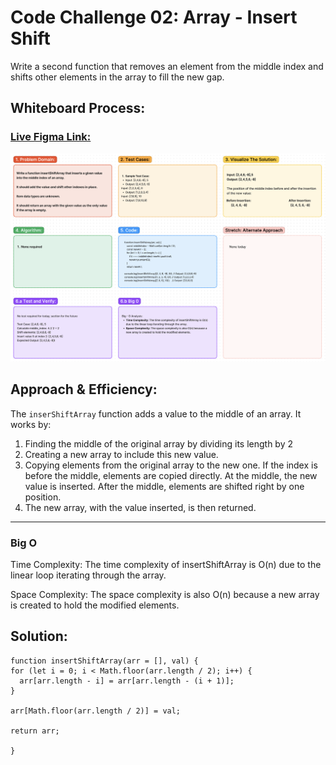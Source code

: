 # Code Challenge 02: Array - Insert Shift

Write a second function that removes an element from the middle index and shifts other elements in the array to fill the new gap.

## Whiteboard Process:

### [Live Figma Link:](https://www.figma.com/file/syBkZhJ610zWISucBtYQM4/Whiteboard%3A-Array---Insert-Shift?type=whiteboard&node-id=0%3A1&t=nKXLxFwpIBxpeh1R-1)

![Whiteboard](./ArrayInsertShift.png)

## Approach & Efficiency:

The `inserShiftArray` function adds a value to the middle of an array. It works by:

1. Finding the middle of the original array by dividing its length by 2
2. Creating a new array to include this new value.
3. Copying elements from the original array to the new one. If the index is before the middle, elements are copied directly. At the middle, the new value is inserted. After the middle, elements are shifted right by one position.
4. The new array, with the value inserted, is then returned.

---
### Big O
Time Complexity: The time complexity of insertShiftArray is O(n) due to the linear loop iterating through the array.

Space Complexity: The space complexity is also O(n) because a new array is created to hold the modified elements.
## Solution:

    function insertShiftArray(arr = [], val) {
    for (let i = 0; i < Math.floor(arr.length / 2); i++) {
      arr[arr.length - i] = arr[arr.length - (i + 1)];
    }

    arr[Math.floor(arr.length / 2)] = val;

    return arr;

    }
